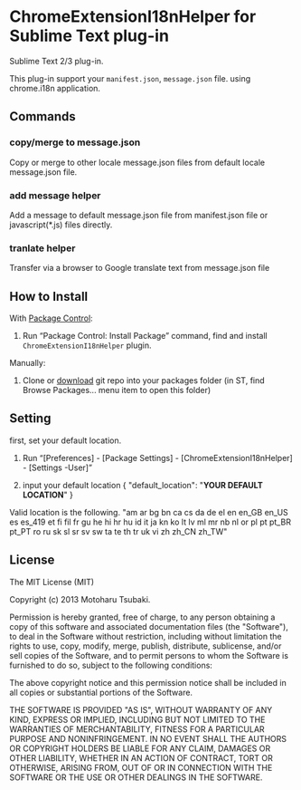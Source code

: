 # ChromeExtensionI18nHelper for Sublime Text plug-in

Sublime Text 2/3 plug-in.

This plug-in support your `manifest.json`, `message.json` file.
using chrome.i18n application.

## Commands ##

### copy/merge to message.json ###
Copy or merge to other locale message.json files from default locale message.json file.

### add message helper ###
Add a message to default message.json file from manifest.json file or javascript(*.js) files directly.

### tranlate helper ###
Transfer via a browser to Google translate text from message.json file

## How to Install ##

With [Package Control](https://sublime.wbond.net/installation):

1. Run “Package Control: Install Package” command, find and install `ChromeExtensionI18nHelper` plugin.

Manually:

1. Clone or [download](https://github.com/Harurow/sublime_chromeextensioni18nhelper/archive/master.zip) git repo into your packages folder (in ST, find Browse Packages... menu item to open this folder)

## Setting ##

first, set your default location.

1. Run “[Preferences] - [Package Settings] - [ChromeExtensionI18nHelper] - [Settings -User]”

2. input your default location
{
	"default_location": "**YOUR DEFAULT LOCATION**"
}

Valid location is the following.
"am ar bg bn ca cs da de el en en_GB en_US es es_419 et fi fil fr gu he hi hr hu
 id it ja kn ko lt lv ml mr nb nl or pl pt pt_BR pt_PT ro ru sk sl sr sv sw ta te
 th tr uk vi zh zh_CN zh_TW"


## License
The MIT License (MIT)

Copyright (c) 2013 Motoharu Tsubaki.

Permission is hereby granted, free of charge, to any person obtaining a 
copy of this software and associated documentation files (the "Software"),
to deal in the Software without restriction, including without limitation
the rights to use, copy, modify, merge, publish, distribute, sublicense,
and/or sell copies of the Software, and to permit persons to whom the
Software is furnished to do so, subject to the following conditions:

The above copyright notice and this permission notice shall be included in
all copies or substantial portions of the Software.

THE SOFTWARE IS PROVIDED "AS IS", WITHOUT WARRANTY OF ANY KIND, EXPRESS OR
IMPLIED, INCLUDING BUT NOT LIMITED TO THE WARRANTIES OF MERCHANTABILITY,
FITNESS FOR A PARTICULAR PURPOSE AND NONINFRINGEMENT. IN NO EVENT SHALL THE
AUTHORS OR COPYRIGHT HOLDERS BE LIABLE FOR ANY CLAIM, DAMAGES OR OTHER
LIABILITY, WHETHER IN AN ACTION OF CONTRACT, TORT OR OTHERWISE, ARISING
FROM, OUT OF OR IN CONNECTION WITH THE SOFTWARE OR THE USE OR OTHER
DEALINGS IN THE SOFTWARE.


